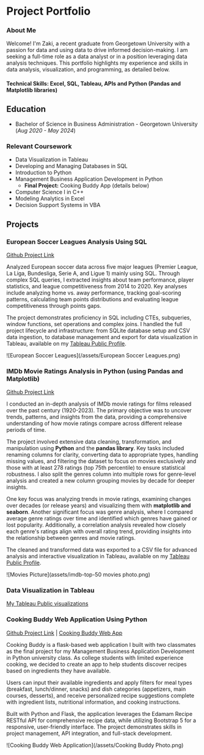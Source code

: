 # Project Portfolio

### About Me 
Welcome! I'm Zaki, a recent graduate from Georgetown University with a passion for data and using data to drive informed decision-making. I am seeking a full-time role as a data analyst or in a position leveraging data analysis techniques. This portfolio highlights my experience and skills in data analysis, visualization, and programming, as detailed below.

#### Technical Skills: Excel, SQL, Tableau, APIs and Python (Pandas and Matplotlib libraries)


## Education 
- Bachelor of Science in Business Administration - Georgetown University (_Aug 2020 - May 2024_)

### Relevant Coursework
- Data Visualization in Tableau
- Developing and Managing Databases in SQL
- Introduction to Python
- Management Business Application Development in Python
  - **Final Project:** Cooking Buddy App (details below)
- Computer Science I in C++
- Modeling Analytics in Excel
- Decision Support Systems in VBA


## Projects 
### European Soccer Leagues Analysis Using SQL
[Github Project Link](https://github.com/Zaki978/European-Soccer-SQL-Data-Project)

Analyzed European soccer data across five major leagues (Premier League, La Liga, Bundesliga, Serie A, and Ligue 1) mainly using SQL. Through complex SQL queries, I extracted insights about team performance, player statistics, and league competitiveness from 2014 to 2020. Key analyses include analyzing home vs. away performance, tracking goal-scoring patterns, calculating team points distributions and evaluating league competitiveness through points gaps. 

The project demonstrates proficiency in SQL including CTEs, subqueries, window functions, set operations and complex joins. I handled the full project lifecycle and infrastructure: from SQLite database setup and CSV data ingestion, to database management and export for data visualization in Tableau, available on my [Tableau Public Profile](https://public.tableau.com/app/profile/zaki.bouaoudia4587/vizzes).

![European Soccer Leagues](/assets/European Soccer Leagues.png)

### IMDb Movie Ratings Analysis in Python (using Pandas and Matplotlib)

[Github Project Link](https://github.com/Zaki978/IMDb-Movie-Ratings-Analysis)

I conducted an in-depth analysis of IMDb movie ratings for films released over the past century (1920-2023). The primary objective was to uncover trends, patterns, and insights from the data, providing a comprehensive understanding of how movie ratings compare across different release periods of time.

The project involved extensive data cleaning, transformation, and manipulation using **Python** and the **pandas library**. Key tasks included renaming columns for clarity, converting data to appropriate types, handling missing values, and filtering the dataset to focus on movies exclusively and those with at least 278 ratings (top 75th percentile) to ensure statistical robustness. I also split the genres column into multiple rows for genre-level analysis and created a new column grouping movies by decade for deeper insights.

One key focus was analyzing trends in movie ratings, examining changes over decades (or release years) and visualizing them with **matplotlib and seaborn**. Another significant focus was genre analysis, where I compared average genre ratings over time and identified which genres have gained or lost popularity. Additionally, a correlation analysis revealed how closely each genre's ratings align with overall rating trend, providing insights into the relationship between genres and movie ratings.

The cleaned and transformed data was exported to a CSV file for advanced analysis and interactive visualization in Tableau, available on my [Tableau Public Profile](https://public.tableau.com/app/profile/zaki.bouaoudia4587/vizzes).

![Movies Picture](assets/imdb-top-50 movies photo.png)

### Data Visualization in Tableau

[My Tableau Public visualizations](https://public.tableau.com/app/profile/zaki.bouaoudia4587/vizzes)

### Cooking Buddy Web Application Using Python

[Github Project Link](https://github.com/Zaki978/recipefinder-final) | [Cooking Buddy Web App](https://cooking-buddy.onrender.com)

Cooking Buddy is a flask-based web application I built with two classmates as the final project for my Management Business Application Development in Python university class. As college students with limited experience cooking, we decided to create an app to help students discover recipes based on ingredients they have available.  

Users can input their available ingredients and apply filters for meal types (breakfast, lunch/dinner, snacks) and dish categories (appetizers, main courses, desserts), and receive personalized recipe suggestions complete with ingredient lists, nutritional information, and cooking instructions.

Built with Python and Flask, the application leverages the Edamam Recipe RESTful API for comprehensive recipe data, while utilizing Bootstrap 5 for a responsive, user-friendly interface. The project demonstrates skills in project management, API integration, and full-stack development. 

![Cooking Buddy Web Application](/assets/Cooking Buddy Photo.png)





